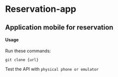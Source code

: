 # Reservation-app
## Application mobile for reservation

#### Usage
Run these commands:
```
git clone {url}
```
Test the API with `physical phone or emulator`

 

